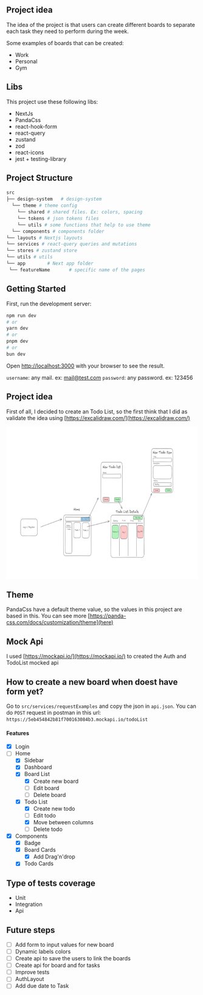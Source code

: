 ## Project idea

The idea of ​​the project is that users can create different boards to separate each task they need to perform during the week.

Some examples of boards that can be created:

- Work
- Personal
- Gym

## Libs

This project use these following libs:

- NextJs
- PandaCss
- react-hook-form
- react-query
- zustand
- zod
- react-icons
- jest + testing-library

## Project Structure

```sh
src
├── design-system   # design-system
  └── theme # theme config
    └── shared # shared files. Ex: colors, spacing
    └── tokens # json tokens files
    └── utils # some functions that help to use theme
  └── components # components folder
└── layouts # Nextjs layouts
└── services # react-query queries and mutations
└── stores # zustand store
└── utils # utils
└── app        # Next app folder
 └── featureName       # specific name of the pages
```

## Getting Started

First, run the development server:

```bash
npm run dev
# or
yarn dev
# or
pnpm dev
# or
bun dev
```

Open [http://localhost:3000](http://localhost:3000) with your browser to see the result.

`username`: any mail. ex: mail@test.com
`password`: any password. ex: 123456

## Project idea

First of all, I decided to create an Todo List, so the first think that I did as validate the idea using [https://excalidraw.com/](https://excalidraw.com/)

<div>
  <img align="center" alt="excalidraw mockup" height="400" width="600" src="https://github.com/viniarruda/todo-list/blob/main/public/excalidraw_mockup.jpeg">
</div>

## Theme

PandaCss have a default theme value, so the values in this project are based in this. You can see more [https://panda-css.com/docs/customization/theme](here)

## Mock Api

I used [https://mockapi.io/](https://mockapi.io/) to created the Auth and TodoList mocked api

## How to create a new board when doest have form yet?

Go to `src/services/requestExamples` and copy the json in `api.json`. You can do `POST` request in postman in this url: `https://5eb454842b81f700163084b3.mockapi.io/todoList`

#### Features

- [x] Login
- [ ] Home
  - [x] Sidebar
  - [x] Dashboard
  - [x] Board List
    - [x] Create new board
    - [ ] Edit board
    - [ ] Delete board
  - [x] Todo List
    - [x] Create new todo
    - [ ] Edit todo
    - [x] Move between columns
    - [ ] Delete todo
- [x] Components
  - [x] Badge
  - [x] Board Cards
    - [x] Add Drag'n'drop
  - [x] Todo Cards

## Type of tests coverage

- Unit
- Integration
- Api

## Future steps

- [ ] Add form to input values for new board
- [ ] Dynamic labels colors
- [ ] Create api to save the users to link the boards
- [ ] Create api for board and for tasks
- [ ] Improve tests
- [ ] AuthLayout
- [ ] Add due date to Task
